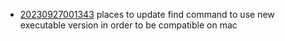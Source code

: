 - [20230927001343](/zet/20230927001343/README.md) places to update find command to use new executable version in order to be compatible on mac
